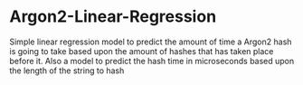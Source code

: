 # Argon2-Linear-Regression

Simple linear regression model to predict the amount of time a Argon2 hash is going to take based upon the amount of hashes that has taken place before it.
Also a model to predict the hash time in microseconds based upon the length of the string to hash
